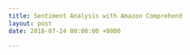 ```yaml
---
title: Sentiment Analysis with Amazon Comprehend
layout: post
date: 2018-07-24 00:00:00 +0000

---
```

